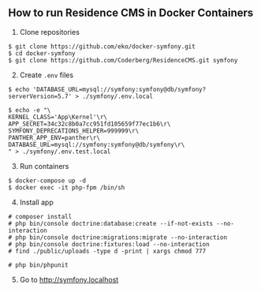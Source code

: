## How to run Residence CMS  in Docker Containers ##

1. Сlone repositories
```
$ git clone https://github.com/eko/docker-symfony.git
$ cd docker-symfony
$ git clone https://github.com/Coderberg/ResidenceCMS.git symfony
```

2. Сreate ```.env``` files
```
$ echo 'DATABASE_URL=mysql://symfony:symfony@db/symfony?serverVersion=5.7' > ./symfony/.env.local

$ echo -e "\
KERNEL_CLASS='App\Kernel'\r\
APP_SECRET=34c32c8b0a7cc951fd105659f77ec1b6\r\
SYMFONY_DEPRECATIONS_HELPER=999999\r\
PANTHER_APP_ENV=panther\r\
DATABASE_URL=mysql://symfony:symfony@db/symfony\r\
" > ./symfony/.env.test.local

```

3. Run containers
```
$ docker-compose up -d
$ docker exec -it php-fpm /bin/sh
```

4. Install app
```
# composer install
# php bin/console doctrine:database:create --if-not-exists --no-interaction
# php bin/console doctrine:migrations:migrate --no-interaction
# php bin/console doctrine:fixtures:load --no-interaction
# find ./public/uploads -type d -print | xargs chmod 777

# php bin/phpunit
```

5. Go to http://symfony.localhost
